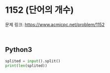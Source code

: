 # 1152 (단어의 개수)

문제 링크: <https://www.acmicpc.net/problem/1152>

<br>

## Python3

```python
splited = input().split()
print(len(splited))
```
